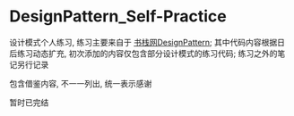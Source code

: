 # DesignPattern_Self-Practice

设计模式个人练习, 练习主要来自于 [书栈网DesignPattern](https://www.bookstack.cn/read/design-pattern-java/README.md); 其中代码内容根据日后练习动态扩充, 初次添加的内容仅包含部分设计模式的练习代码;
练习之外的笔记另行记录

包含借鉴内容, 不一一列出, 统一表示感谢

暂时已完结


